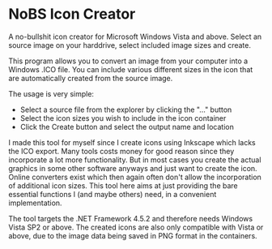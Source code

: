 # NoBS Icon Creator
A no-bullshit icon creator for Microsoft Windows Vista and above. Select an source image on your harddrive, select included image sizes and create.

This program allows you to convert an image from your computer into a Windows .ICO file.
You can include various different sizes in the icon that are automatically created from
the source image.

The usage is very simple:

* Select a source file from the explorer by clicking the "..." button
* Select the icon sizes you wish to include in the icon container
* Click the Create button and select the output name and location

I made this tool for myself since I create icons using Inkscape which lacks the ICO export.
Many tools costs money for good reason since they incorporate a lot more functionality. But
in most cases you create the actual graphics in some other software anyways and just want
to create the icon. Online converters exist which then again often don't allow the
incorporation of additional icon sizes.
This tool here aims at just providing the bare essential functions I (and maybe others) need,
in a convenient implementation.

The tool targets the .NET Framework 4.5.2 and therefore needs Windows Vista SP2 or above.
The created icons are also only compatible with Vista or above, due to the image data
being saved in PNG format in the containers.
